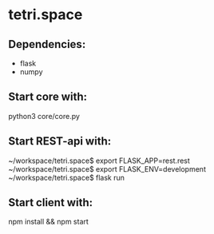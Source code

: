 # tetri.space

## Dependencies:
- flask
- numpy

## Start core with:
python3 core/core.py

## Start REST-api with:
~/workspace/tetri.space$ export FLASK_APP=rest.rest
~/workspace/tetri.space$ export FLASK_ENV=development
~/workspace/tetri.space$ flask run

## Start client with:
npm install && npm start